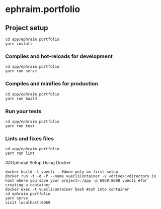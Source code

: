 # ephraim.portfolio




## Project setup
```
cd app/ephraim.portfolio
yarn install
```

### Compiles and hot-reloads for development
```
cd app/ephraim.portfolio
yarn run serve
```

### Compiles and minifies for production
```
cd app/ephraim.portfolio
yarn run build
```

### Run your tests
```
cd app/ephraim.portfolio
yarn run test
```

### Lints and fixes files
```
cd app/ephraim.portfolio
yarn run lint
```


##Optional Setup Using Docker
```
docker build -t vuecli . #done only on first setup
docker run -t -d -P --name vuecliContainer -v <drive>:<directory in host where you save your project>:/app -p 6969:8080 vuecli #for creating a container
docker exec -t vuecliContainer bash #ssh into container
cd ephraim.portfolio
yarn serve
visit localhost:6969
```

